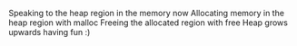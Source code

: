 Speaking to the heap region in the memory now
Allocating memory in the heap region with malloc
Freeing the allocated region with free
Heap grows upwards
having fun :)
